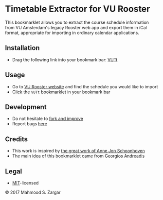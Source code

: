 # Timetable Extractor for VU Rooster

This bookmarklet allows you to extract the course schedule information from VU Amsterdam's legacy Rooster web app and export them in iCal format, appropriate for importing in ordinary calendar applications.

## Installation
- Drag the following link into your bookmark bar: [VUTt](javascript:(function()%7Bfunction%20callback()%7BparseTT()%7Dvar%20s%3Ddocument.createElement(%22script%22)%3Bs.src%3D%22https%3A%2F%2Fretrography.github.io%2FVUTt%2Fvutt.js%22%3Bif(s.addEventListener)%7Bs.addEventListener(%22load%22%2Ccallback%2Cfalse)%7Delse%20if(s.readyState)%7Bs.onreadystatechange%3Dcallback%7Ddocument.body.appendChild(s)%3B%7D)())

## Usage
- Go to [VU Rooster website](https://rooster.vu.nl/sws17181en) and find the schedule you would like to import
- Click the `VUTt` bookmarklet in your bookmark bar

## Development
- Do not hesitate to [fork and improve](https://github.com/retrography/VUTt)
- Report bugs [here](https://github.com/retrography/VUTt/issues)

## Credits
- This work is inspired by [the great work of Anne Jon Schoonhoven](https://vurooster.nl/)
- The main idea of this bookmarklet came from [Georgios Andreadis](https://github.com/gandreadis/vu-timetable)

## Legal
- [MIT](https://spdx.org/licenses/MIT)-licensed

&copy; 2017 Mahmood S. Zargar  
